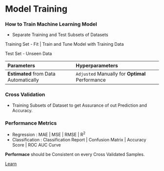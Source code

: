 # Model Training 

### How to Train Machine Learning Model

- Separate Training and Test Subsets of Datasets

Training Set - Fit | Train and Tune Model with Training Data

Test Set - Unseen Data 

Parameters | Hyperparameters
:--- | :---
**Estimated** from Data Automatically | `Adjusted` Manually for **Optimal** Performance 

### Cross Validation
- Training Subsets of Dataset to get Assurance of out Prediction and Accuracy.

### Performance Metrics 
- Regression : MAE | MSE | RMSE | R<sup>2</sup>
- Classification : Classification Report | Confusion Matrix | Accuracy Score | ROC AUC Curve

**Performace** should be Consistent on every Cross Validated Samples.

[Learn](https://towardsdatascience.com/model-parameters-and-hyperparameters-in-machine-learning-what-is-the-difference-702d30970f6)
